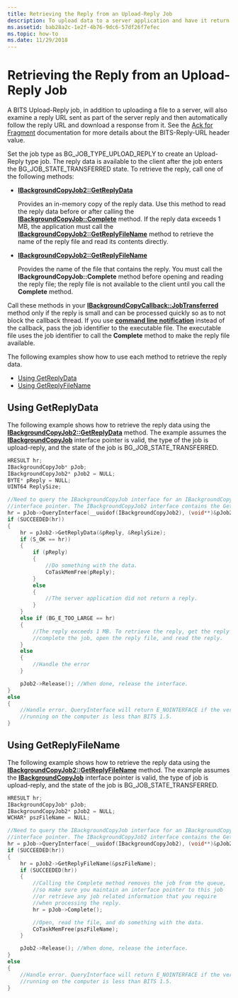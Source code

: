 ```yaml
---
title: Retrieving the Reply from an Upload-Reply Job
description: To upload data to a server application and have it return data to the client, specify the job as a BG\_JOB\_TYPE\_UPLOAD\_REPLY job.
ms.assetid: bab28a2c-1e2f-4b76-9dc6-57df26f7efec
ms.topic: how-to
ms.date: 11/29/2018
---
```


# Retrieving the Reply from an Upload-Reply Job

A BITS Upload-Reply job, in addition to uploading a file to a server, will also examine a reply URL sent as part of the server reply and then automatically follow the reply URL and download a response from it. See the [Ack for Fragment](/windows/desktop/Bits/ack-for-fragment) documentation for more details about the BITS-Reply-URL header value.

Set the job type as BG\_JOB\_TYPE\_UPLOAD\_REPLY to create an Upload-Reply type job. The reply data is available to the client after the job enters the BG\_JOB\_STATE\_TRANSFERRED state. To retrieve the reply, call one of the following methods:

-   [**IBackgroundCopyJob2::GetReplyData**](/windows/desktop/api/Bits1_5/nf-bits1_5-ibackgroundcopyjob2-getreplydata)

    Provides an in-memory copy of the reply data. Use this method to read the reply data before or after calling the [**IBackgroundCopyJob::Complete**](/windows/desktop/api/Bits/nf-bits-ibackgroundcopyjob-complete) method. If the reply data exceeds 1 MB, the application must call the [**IBackgroundCopyJob2::GetReplyFileName**](/windows/desktop/api/Bits1_5/nf-bits1_5-ibackgroundcopyjob2-getreplyfilename) method to retrieve the name of the reply file and read its contents directly.

-   [**IBackgroundCopyJob2::GetReplyFileName**](/windows/desktop/api/Bits1_5/nf-bits1_5-ibackgroundcopyjob2-getreplyfilename)

    Provides the name of the file that contains the reply. You must call the **IBackgroundCopyJob::Complete** method before opening and reading the reply file; the reply file is not available to the client until you call the **Complete** method.

Call these methods in your [**IBackgroundCopyCallback::JobTransferred**](/windows/desktop/api/Bits/nf-bits-ibackgroundcopycallback-jobtransferred) method only if the reply is small and can be processed quickly so as to not block the callback thread. If you use [**command line notification**](/windows/desktop/api/Bits1_5/nf-bits1_5-ibackgroundcopyjob2-setnotifycmdline) instead of the callback, pass the job identifier to the executable file. The executable file uses the job identifier to call the **Complete** method to make the reply file available.

The following examples show how to use each method to retrieve the reply data.

-   [Using GetReplyData](#using-getreplydata)
-   [Using GetReplyFileName](#using-getreplyfilename)

## Using GetReplyData

The following example shows how to retrieve the reply data using the [**IBackgroundCopyJob2::GetReplyData**](/windows/desktop/api/Bits1_5/nf-bits1_5-ibackgroundcopyjob2-getreplydata) method. The example assumes the [**IBackgroundCopyJob**](/windows/desktop/api/Bits/nn-bits-ibackgroundcopyjob) interface pointer is valid, the type of the job is upload-reply, and the state of the job is BG\_JOB\_STATE\_TRANSFERRED.


```C++
HRESULT hr;
IBackgroundCopyJob* pJob;
IBackgroundCopyJob2* pJob2 = NULL;
BYTE* pReply = NULL;
UINT64 ReplySize;

//Need to query the IBackgroundCopyJob interface for an IBackgroundCopyJob2
//interface pointer. The IBackgroundCopyJob2 interface contains the GetReplyData method.
hr = pJob->QueryInterface(__uuidof(IBackgroundCopyJob2), (void**)&pJob2);
if (SUCCEEDED(hr))
{
    hr = pJob2->GetReplyData(&pReply, &ReplySize);
    if (S_OK == hr))
    {
        if (pReply)
        {
            //Do something with the data.
            CoTaskMemFree(pReply);
        }
        else
        {
            //The server application did not return a reply.
        }
    }
    else if (BG_E_TOO_LARGE == hr)
    {
        //The reply exceeds 1 MB. To retrieve the reply, get the reply file name,
        //complete the job, open the reply file, and read the reply.
    }
    else
    {
        //Handle the error
    }

    pJob2->Release(); //When done, release the interface.
}
else
{
    //Handle error. QueryInterface will return E_NOINTERFACE if the version of BITS
    //running on the computer is less than BITS 1.5.
}
```



## Using GetReplyFileName

The following example shows how to retrieve the reply data using the [**IBackgroundCopyJob2::GetReplyFileName**](/windows/desktop/api/Bits1_5/nf-bits1_5-ibackgroundcopyjob2-getreplyfilename) method. The example assumes the [**IBackgroundCopyJob**](/windows/desktop/api/Bits/nn-bits-ibackgroundcopyjob) interface pointer is valid, the type of job is upload-reply, and the state of the job is BG\_JOB\_STATE\_TRANSFERRED.


```C++
HRESULT hr;
IBackgroundCopyJob* pJob;
IBackgroundCopyJob2* pJob2 = NULL;
WCHAR* pszFileName = NULL;

//Need to query the IBackgroundCopyJob interface for an IBackgroundCopyJob2
//interface pointer. The IBackgroundCopyJob2 interface contains the GetReplyFileName method.
hr = pJob->QueryInterface(__uuidof(IBackgroundCopyJob2), (void**)&pJob2);
if (SUCCEEDED(hr))
{
    hr = pJob2->GetReplyFileName(&pszFileName);
    if (SUCCEEDED(hr))
    {
        //Calling the Complete method removes the job from the queue, 
        //so make sure you maintain an interface pointer to this job 
        //or retrieve any job related information that you require 
        //when processing the reply.
        hr = pJob->Complete();

        //Open, read the file, and do something with the data.
        CoTaskMemFree(pszFileName);
    }

    pJob2->Release(); //When done, release the interface.
}
else
{
    //Handle error. QueryInterface will return E_NOINTERFACE if the version of BITS
    //running on the computer is less than BITS 1.5.
}
```



 

 




